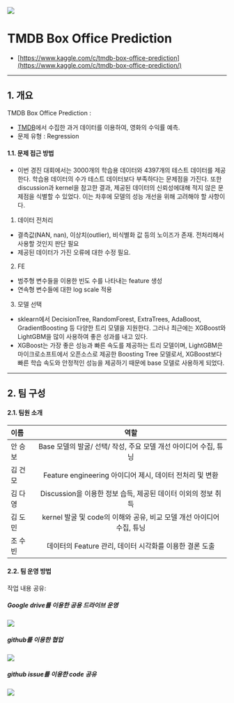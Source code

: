 ![](https://pbs.twimg.com/profile_images/789117657714831361/zGfknUu8_400x400.jpg)
# **TMDB Box Office Prediction**
- [https://www.kaggle.com/c/tmdb-box-office-prediction](https://www.kaggle.com/c/tmdb-box-office-prediction/)

___
## **1. 개요**
TMDB Box Office Prediction :
- [TMDB](https://www.themoviedb.org/)에서 수집한 과거 데이터를 이용하여, 영화의 수익률 예측.
- 문제 유형 : Regression

#### **1.1. 문제 접근 방법**
- 이번 경진 대회에서는 3000개의 학습용 데이터와 4397개의 테스트 데이터를 제공한다. 학습용 데이터의 수가 테스트 데이터보다 부족하다는 문제점을 가진다. 또한 discussion과 kernel을 참고한 결과, 제공된 데이터의 신뢰성에대해 적지 않은 문제점을 식별할 수 있었다. 이는 차후에 모델의 성능 개선을 위해 고려해야 할 사항이다.

1) 데이터 전처리 
- 결측값(NAN, nan), 이상치(outlier), 비식별화 값 등의 노이즈가 존재. 전처리해서 사용할 것인지 판단 필요
- 제공된 데이터가 가진 오류에 대한 수정 필요.

2) FE 
- 범주형 변수들을 이용한 빈도 수를 나타내는 feature 생성
- 연속형 변수들에 대한 log scale 적용

3) 모델 선택
- sklearn에서 DecisionTree, RandomForest, ExtraTrees, AdaBoost, GradientBoosting 등 다양한 트리 모델을 지원한다. 그러나 최근에는 XGBoost와 LightGBM을 많이 사용하여 좋은 성과를 내고 있다.
- XGBoost는 가장 좋은 성능과 빠른 속도를 제공하는 트리 모델이며, LightGBM은 마이크로소프트에서 오픈소스로 제공한 Boosting Tree 모델로서, XGBoost보다 빠른 학습 속도와 안정적인 성능을 제공하기 때문에 base 모델로 사용하게 되었다.
___
## **2. 팀 구성**
#### 2.1. **팀원 소개**
| 이름 | 역할 | 
| :------------ | :-----------: | 
| 안 승 보 | Base 모델의 발굴/ 선택/ 작성, 주요 모델 개선 아이디어 수집, 튜닝 | 
| 김 건 모 | Feature engineering 아이디어 제시, 데이터 전처리 및 변환 | 
| 김 다 영 | Discussion을 이용한 정보 습득, 제공된 데이터 이외의 정보 취득| 
| 김 도 민 | kernel 발굴 및 code의 이해와 공유, 비교 모델 개선 아이디어 수집, 튜닝 | 
| 조 수 빈 | 데이터의 Feature 관리, 데이터 시각화를 이용한 결론 도출|

#### 2.2. **팀 운영 방법**
작업 내용 공유:
##### **Google drive를 이용한 공용 드라이브 운영**
![](https://user-images.githubusercontent.com/46778769/56775271-47c72400-6801-11e9-86c2-0d063b14ea23.PNG)
##### **github를 이용한 협업**
![](https://user-images.githubusercontent.com/46778769/56771316-3d9d2980-67f1-11e9-928e-820196dca0cf.PNG)
#####  **github issue를 이용한 code 공유**
![](https://user-images.githubusercontent.com/46778769/56771008-6b35a300-67f0-11e9-9c0c-9516f32a18dd.PNG)